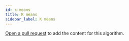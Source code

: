 ```yaml
---
id: k-means
title: K means
sidebar_label: K means
---
```


[Open a pull request](https://github.com/AllAlgorithms/algorithms/tree/master/docs/k-means.md) to add the content for this algorithm.